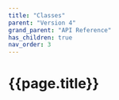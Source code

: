 ```yaml
---
title: "Classes"
parent: "Version 4"
grand_parent: "API Reference"
has_children: true
nav_order: 3
---
```

# {{page.title}}